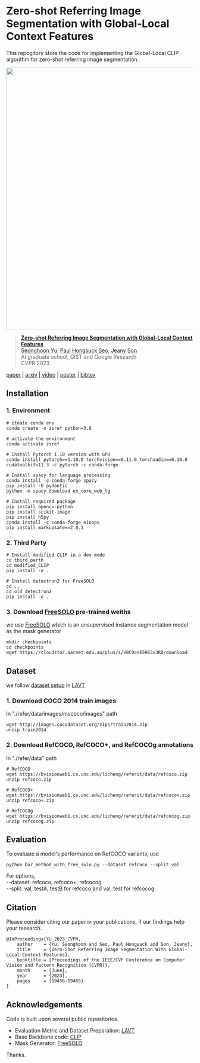 # Zero-shot Referring Image Segmentation with Global-Local Context Features
This repogitory store the code for implementing the Global-Local CLIP algorithm for zero-shot referring image segmentation.

<p align="center"> <img src="https://user-images.githubusercontent.com/75726938/222959862-51826d1e-b082-4f58-8e91-65abcc6d4a5c.PNG" width="700" align="center"> </p>

> [**Zero-shot Referring Image Segmentation with Global-Local Context Features**](https://openaccess.thecvf.com/content/CVPR2023/html/Yu_Zero-Shot_Referring_Image_Segmentation_With_Global-Local_Context_Features_CVPR_2023_paper.html)  
> [Seonghoon Yu](https://scholar.google.com/citations?user=VuIo1woAAAAJ&hl=ko), [Paul Hongsuck Seo](https://phseo.github.io/), [Jeany Son](https://jeanyson.github.io/)  
> AI graduate school, GIST and Google Research  
> CVPR 2023  

[paper](https://openaccess.thecvf.com/content/CVPR2023/html/Yu_Zero-Shot_Referring_Image_Segmentation_With_Global-Local_Context_Features_CVPR_2023_paper.html) | [arxiv](https://arxiv.org/abs/2303.17811) | [video](https://www.youtube.com/watch?v=X_37jodjz2Y) | [poster](https://github.com/Seonghoon-Yu/Zero-shot-RIS/assets/75726938/d9973d1d-d764-4dbf-bcff-384e48ff52b5) | [bibtex](#citation)


## Installation
### 1. Environment
```shell
# cteate conda env
conda create -n zsref python=3.8

# activate the environment
conda activate zsref

# Install Pytorch 1.10 version with GPU
conda install pytorch==1.10.0 torchvision==0.11.0 torchaudio==0.10.0 cudatoolkit=11.3 -c pytorch -c conda-forge

# Install spacy for language processing
conda install -c conda-forge spacy
pip install -U pydantic
python -m spacy download en_core_web_lg

# Install required package
pip install opencv-python
pip install scikit-image
pip install h5py
conda install -c conda-forge einops
pip install markupsafe==2.0.1
```
### 2. Third Party
```shell
# Install modified CLIP in a dev mode
cd third_parth
cd modified_CLIP
pip install -e .

# Install detectron2 for FreeSOLO
cd ..
cd old_detectron2
pip install -e .
```

### 3. Download [FreeSOLO](https://github.com/NVlabs/FreeSOLO) pre-trained weiths
we use [FreeSOLO](https://github.com/NVlabs/FreeSOLO) which is an unsupervised instance segmentation model as the mask generator
```shell
mkdir checkpoints
cd checkpoints
wget https://cloudstor.aarnet.edu.au/plus/s/V8C0onE5H63x3RD/download
```

## Dataset
we follow [dataset setup](https://github.com/yz93/LAVT-RIS/tree/main/refer) in [LAVT](https://github.com/yz93/LAVT-RIS)
### 1. Download COCO 2014 train images
In "./refer/data/images/mscoco/images" path
```shell
wget http://images.cocodataset.org/zips/train2014.zip
unzip train2014
```

### 2. Download RefCOCO, RefCOCO+, and RefCOCOg annotations 
In "./refer/data" path
```shell
# RefCOCO
wget https://bvisionweb1.cs.unc.edu/licheng/referit/data/refcoco.zip
unzip refcoco.zip

# RefCOCO+
wget https://bvisionweb1.cs.unc.edu/licheng/referit/data/refcoco+.zip
unzip refcoco+.zip

# RefCOCOg
wget https://bvisionweb1.cs.unc.edu/licheng/referit/data/refcocog.zip
unzip refcocog.zip
```

## Evaluation
To evaluate a model's performance on RefCOCO variants, use
```shell
python Our_method_with_free_solo.py --dataset refcoco --split val
```
For options,  
--dataset: refcoco, refcoco+, refcocog  
--split: val, testA, testB for refcoco and val, test for refcocog  

## Citation
Please consider citing our paper in your publications, if our findings help your research.
```
@InProceedings{Yu_2023_CVPR,
    author    = {Yu, Seonghoon and Seo, Paul Hongsuck and Son, Jeany},
    title     = {Zero-Shot Referring Image Segmentation With Global-Local Context Features},
    booktitle = {Proceedings of the IEEE/CVF Conference on Computer Vision and Pattern Recognition (CVPR)},
    month     = {June},
    year      = {2023},
    pages     = {19456-19465}
}
```

## Acknowledgements
Code is built upon several public repositories.
- Evaluation Metric and Dataset Preparation: [LAVT](https://github.com/yz93/LAVT-RIS)  
- Base Backbone code: [CLIP](https://github.com/openai/CLIP)  
- Mask Generator: [FreeSOLO](https://github.com/NVlabs/FreeSOLO)  

Thanks.
